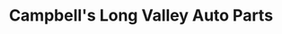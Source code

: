 ---
title: "Campbell's Long Valley Auto Parts"
url: /laytonville/campbells-long-valley-auto-parts/
shop: car parts
---